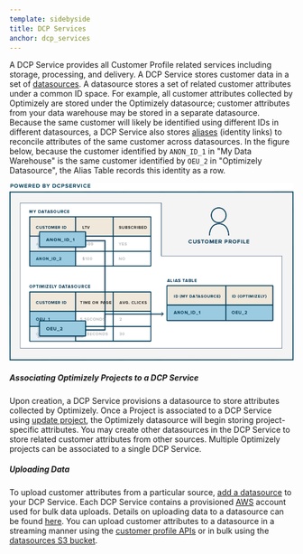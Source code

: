 ```yaml
---
template: sidebyside
title: DCP Services
anchor: dcp_services
---
```


A DCP Service provides all Customer Profile related services including storage, processing, and delivery. A DCP Service
stores customer data in a set of [datasources](/rest/customer_profiles#dcp_datasources). A datasource stores a set of
related customer attributes under a common ID space. For example, all customer attributes collected by Optimizely are
stored under the Optimizely datasource; customer attributes from your data warehouse may be stored in a separate
datasource.  Because the same customer will likely be identified using different IDs in different datasources, a DCP
Service also stores [aliases](/rest/customer_profiles#alias) (identity links) to reconcile attributes of the same customer
across datasources. In the figure below, because the customer identified by `ANON_ID_1` in "My Data Warehouse" is the
same customer identified by `OEU_2` in "Optimizely Datasource", the Alias Table records this identity as a row.

<img src="/assets/img/dcp/DCP_Service.png">

##### Associating Optimizely Projects to a DCP Service
Upon creation, a DCP Service provisions a datasource to store attributes collected by Optimizely. Once a Project is
associated to a DCP Service using [update project](/rest/reference/index.html#update-project), the Optimizely datasource
will begin storing project-specific attributes. You may create other datasources in the DCP Service to store related
customer attributes from other sources. Multiple Optimizely projects can be associated to a single DCP Service.

##### Uploading Data
To upload customer attributes from a particular source, [add a datasource](/rest//customer_profiles#create-dcpdatasource)
to your DCP Service. Each DCP Service contains a provisioned [AWS](http://aws.amazon.com/) account used for bulk data
uploads.  Details on uploading data to a datasource can be found [here](/rest/customer_profiles#customer_profiles). You
can upload customer attributes to a datasource in a streaming manner using the [customer profile
APIs](/rest/customer_profiles#update-customer_profile) or in bulk using the [datasources S3
bucket](/rest/customer_profiles#bulk).
